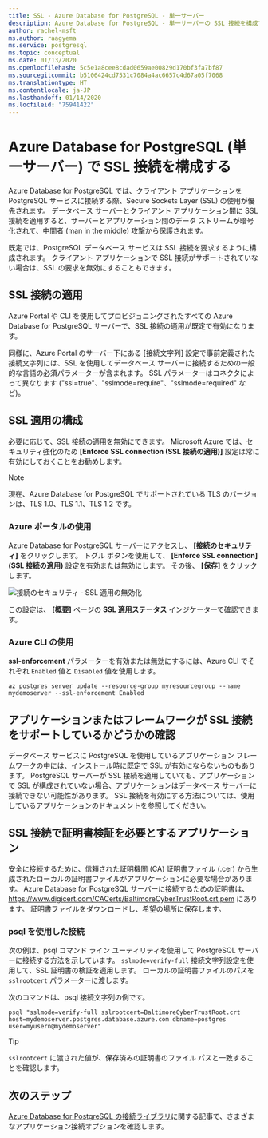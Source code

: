 ```yaml
---
title: SSL - Azure Database for PostgreSQL - 単一サーバー
description: Azure Database for PostgreSQL - 単一サーバーの SSL 接続を構成する方法について説明します。
author: rachel-msft
ms.author: raagyema
ms.service: postgresql
ms.topic: conceptual
ms.date: 01/13/2020
ms.openlocfilehash: 5c5e1a8cee8cdad0659ae00829d170bf3fa7bf87
ms.sourcegitcommit: b5106424cd7531c7084a4ac6657c4d67a05f7068
ms.translationtype: HT
ms.contentlocale: ja-JP
ms.lasthandoff: 01/14/2020
ms.locfileid: "75941422"
---
```

# <a name="configure-ssl-connectivity-in-azure-database-for-postgresql---single-server"></a>Azure Database for PostgreSQL (単一サーバー) で SSL 接続を構成する

Azure Database for PostgreSQL では、クライアント アプリケーションを PostgreSQL サービスに接続する際、Secure Sockets Layer (SSL) の使用が優先されます。 データベース サーバーとクライアント アプリケーション間に SSL 接続を適用すると、サーバーとアプリケーション間のデータ ストリームが暗号化されて、中間者 (man in the middle) 攻撃から保護されます。

既定では、PostgreSQL データベース サービスは SSL 接続を要求するように構成されます。 クライアント アプリケーションで SSL 接続がサポートされていない場合は、SSL の要求を無効にすることもできます。

## <a name="enforcing-ssl-connections"></a>SSL 接続の適用

Azure Portal や CLI を使用してプロビジョニングされたすべての Azure Database for PostgreSQL サーバーで、SSL 接続の適用が既定で有効になります。 

同様に、Azure Portal のサーバー下にある [接続文字列] 設定で事前定義された接続文字列には、SSL を使用してデータベース サーバーに接続するための一般的な言語の必須パラメーターが含まれます。 SSL パラメーターはコネクタによって異なります ("ssl=true"、"sslmode=require"、"sslmode=required" など)。

## <a name="configure-enforcement-of-ssl"></a>SSL 適用の構成

必要に応じて、SSL 接続の適用を無効にできます。 Microsoft Azure では、セキュリティ強化のため **[Enforce SSL connection (SSL 接続の適用)]** 設定は常に有効にしておくことをお勧めします。

> [!NOTE]
> 現在、Azure Database for PostgreSQL でサポートされている TLS のバージョンは、TLS 1.0、TLS 1.1、TLS 1.2 です。

### <a name="using-the-azure-portal"></a>Azure ポータルの使用

Azure Database for PostgreSQL サーバーにアクセスし、 **[接続のセキュリティ]** をクリックします。 トグル ボタンを使用して、 **[Enforce SSL connection] \(SSL 接続の適用)** 設定を有効または無効にします。 その後、 **[保存]** をクリックします。

![接続のセキュリティ ‐ SSL 適用の無効化](./media/concepts-ssl-connection-security/1-disable-ssl.png)

この設定は、 **[概要]** ページの **SSL 適用ステータス** インジケーターで確認できます。

### <a name="using-azure-cli"></a>Azure CLI の使用

**ssl-enforcement** パラメーターを有効または無効にするには、Azure CLI でそれぞれ `Enabled` 値と `Disabled` 値を使用します。

```azurecli
az postgres server update --resource-group myresourcegroup --name mydemoserver --ssl-enforcement Enabled
```

## <a name="ensure-your-application-or-framework-supports-ssl-connections"></a>アプリケーションまたはフレームワークが SSL 接続をサポートしているかどうかの確認

データベース サービスに PostgreSQL を使用しているアプリケーション フレームワークの中には、インストール時に既定で SSL が有効にならないものもあります。 PostgreSQL サーバーが SSL 接続を適用していても、アプリケーションで SSL が構成されていない場合、アプリケーションはデータベース サーバーに接続できない可能性があります。 SSL 接続を有効にする方法については、使用しているアプリケーションのドキュメントを参照してください。

## <a name="applications-that-require-certificate-verification-for-ssl-connectivity"></a>SSL 接続で証明書検証を必要とするアプリケーション

安全に接続するために、信頼された証明機関 (CA) 証明書ファイル (.cer) から生成されたローカルの証明書ファイルがアプリケーションに必要な場合があります。 Azure Database for PostgreSQL サーバーに接続するための証明書は、 https://www.digicert.com/CACerts/BaltimoreCyberTrustRoot.crt.pem にあります。 証明書ファイルをダウンロードし、希望の場所に保存します。

### <a name="connect-using-psql"></a>psql を使用した接続

次の例は、psql コマンド ライン ユーティリティを使用して PostgreSQL サーバーに接続する方法を示しています。 `sslmode=verify-full` 接続文字列設定を使用して、SSL 証明書の検証を適用します。 ローカルの証明書ファイルのパスを `sslrootcert` パラメーターに渡します。

次のコマンドは、psql 接続文字列の例です。

```shell
psql "sslmode=verify-full sslrootcert=BaltimoreCyberTrustRoot.crt host=mydemoserver.postgres.database.azure.com dbname=postgres user=myusern@mydemoserver"
```

> [!TIP]
> `sslrootcert` に渡された値が、保存済みの証明書のファイル パスと一致することを確認します。

## <a name="next-steps"></a>次のステップ

[Azure Database for PostgreSQL の接続ライブラリ](concepts-connection-libraries.md)に関する記事で、さまざまなアプリケーション接続オプションを確認します。
